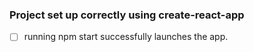 ### Project set up correctly using create-react-app

- [ ] running npm start successfully launches the app.

